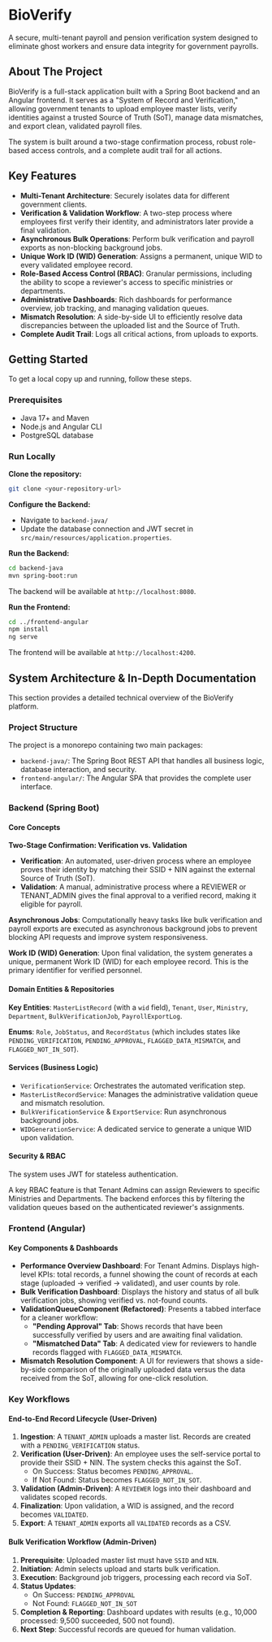# BioVerify

A secure, multi-tenant payroll and pension verification system designed to eliminate ghost workers and ensure data integrity for government payrolls.

## About The Project

BioVerify is a full-stack application built with a Spring Boot backend and an Angular frontend. It serves as a "System of Record and Verification," allowing government tenants to upload employee master lists, verify identities against a trusted Source of Truth (SoT), manage data mismatches, and export clean, validated payroll files.

The system is built around a two-stage confirmation process, robust role-based access controls, and a complete audit trail for all actions.

## Key Features

- **Multi-Tenant Architecture**: Securely isolates data for different government clients.
- **Verification & Validation Workflow**: A two-step process where employees first verify their identity, and administrators later provide a final validation.
- **Asynchronous Bulk Operations**: Perform bulk verification and payroll exports as non-blocking background jobs.
- **Unique Work ID (WID) Generation**: Assigns a permanent, unique WID to every validated employee record.
- **Role-Based Access Control (RBAC)**: Granular permissions, including the ability to scope a reviewer's access to specific ministries or departments.
- **Administrative Dashboards**: Rich dashboards for performance overview, job tracking, and managing validation queues.
- **Mismatch Resolution**: A side-by-side UI to efficiently resolve data discrepancies between the uploaded list and the Source of Truth.
- **Complete Audit Trail**: Logs all critical actions, from uploads to exports.

## Getting Started

To get a local copy up and running, follow these steps.

### Prerequisites

- Java 17+ and Maven
- Node.js and Angular CLI
- PostgreSQL database

### Run Locally

**Clone the repository:**

```bash
git clone <your-repository-url>
```

**Configure the Backend:**

- Navigate to `backend-java/`
- Update the database connection and JWT secret in `src/main/resources/application.properties`.

**Run the Backend:**

```bash
cd backend-java
mvn spring-boot:run
```

The backend will be available at `http://localhost:8080`.

**Run the Frontend:**

```bash
cd ../frontend-angular
npm install
ng serve
```

The frontend will be available at `http://localhost:4200`.

## System Architecture & In-Depth Documentation

This section provides a detailed technical overview of the BioVerify platform.

### Project Structure

The project is a monorepo containing two main packages:

- `backend-java/`: The Spring Boot REST API that handles all business logic, database interaction, and security.
- `frontend-angular/`: The Angular SPA that provides the complete user interface.

### Backend (Spring Boot)

#### Core Concepts

**Two-Stage Confirmation: Verification vs. Validation**

- **Verification**: An automated, user-driven process where an employee proves their identity by matching their SSID + NIN against the external Source of Truth (SoT).
- **Validation**: A manual, administrative process where a REVIEWER or TENANT_ADMIN gives the final approval to a verified record, making it eligible for payroll.

**Asynchronous Jobs**: Computationally heavy tasks like bulk verification and payroll exports are executed as asynchronous background jobs to prevent blocking API requests and improve system responsiveness.

**Work ID (WID) Generation**: Upon final validation, the system generates a unique, permanent Work ID (WID) for each employee record. This is the primary identifier for verified personnel.

#### Domain Entities & Repositories

**Key Entities**: `MasterListRecord` (with a `wid` field), `Tenant`, `User`, `Ministry`, `Department`, `BulkVerificationJob`, `PayrollExportLog`.

**Enums**: `Role`, `JobStatus`, and `RecordStatus` (which includes states like `PENDING_VERIFICATION`, `PENDING_APPROVAL`, `FLAGGED_DATA_MISMATCH`, and `FLAGGED_NOT_IN_SOT`).

#### Services (Business Logic)

- `VerificationService`: Orchestrates the automated verification step.
- `MasterListRecordService`: Manages the administrative validation queue and mismatch resolution.
- `BulkVerificationService` & `ExportService`: Run asynchronous background jobs.
- `WIDGenerationService`: A dedicated service to generate a unique WID upon validation.

#### Security & RBAC

The system uses JWT for stateless authentication.

A key RBAC feature is that Tenant Admins can assign Reviewers to specific Ministries and Departments. The backend enforces this by filtering the validation queues based on the authenticated reviewer's assignments.

### Frontend (Angular)

#### Key Components & Dashboards

- **Performance Overview Dashboard**: For Tenant Admins. Displays high-level KPIs: total records, a funnel showing the count of records at each stage (uploaded -> verified -> validated), and user counts by role.
- **Bulk Verification Dashboard**: Displays the history and status of all bulk verification jobs, showing verified vs. not-found counts.
- **ValidationQueueComponent (Refactored)**: Presents a tabbed interface for a cleaner workflow:
  - **"Pending Approval" Tab**: Shows records that have been successfully verified by users and are awaiting final validation.
  - **"Mismatched Data" Tab**: A dedicated view for reviewers to handle records flagged with `FLAGGED_DATA_MISMATCH`.
- **Mismatch Resolution Component**: A UI for reviewers that shows a side-by-side comparison of the originally uploaded data versus the data received from the SoT, allowing for one-click resolution.

### Key Workflows

#### End-to-End Record Lifecycle (User-Driven)

1. **Ingestion**: A `TENANT_ADMIN` uploads a master list. Records are created with a `PENDING_VERIFICATION` status.
2. **Verification (User-Driven)**: An employee uses the self-service portal to provide their SSID + NIN. The system checks this against the SoT.
   - On Success: Status becomes `PENDING_APPROVAL`.
   - If Not Found: Status becomes `FLAGGED_NOT_IN_SOT`.
3. **Validation (Admin-Driven)**: A `REVIEWER` logs into their dashboard and validates scoped records.
4. **Finalization**: Upon validation, a WID is assigned, and the record becomes `VALIDATED`.
5. **Export**: A `TENANT_ADMIN` exports all `VALIDATED` records as a CSV.

#### Bulk Verification Workflow (Admin-Driven)

1. **Prerequisite**: Uploaded master list must have `SSID` and `NIN`.
2. **Initiation**: Admin selects upload and starts bulk verification.
3. **Execution**: Background job triggers, processing each record via SoT.
4. **Status Updates**:
   - On Success: `PENDING_APPROVAL`
   - Not Found: `FLAGGED_NOT_IN_SOT`
5. **Completion & Reporting**: Dashboard updates with results (e.g., 10,000 processed: 9,500 succeeded, 500 not found).
6. **Next Step**: Successful records are queued for human validation.
